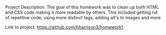 Project Description: The goal of this homework was to clean up both HTML and CSS code making it more readable by others. This included getting rid of repetitive code, using more distinct tags, adding alt's to images and more

Link to project: https://github.com/hharrison3/homework1